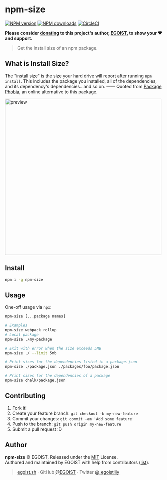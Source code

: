 # npm-size

[![NPM version](https://badgen.net/npm/v/npm-size)](https://npmjs.com/package/npm-size) [![NPM downloads](https://badgen.net/npm/dm/npm-size)](https://npmjs.com/package/npm-size) [![CircleCI](https://badgen.net/circleci/github/egoist/npm-size/master)](https://circleci.com/gh/egoist/npm-size/tree/master)

**Please consider [donating](https://www.patreon.com/egoist) to this project's author, [EGOIST](#author), to show your ❤️ and support.**

> Get the install size of an npm package.

## What is Install Size?

The "install size" is the size your hard drive will report after running `npm install`. This includes the package you installed, all of the dependencies, and its dependency's dependencies...and so on. —— Quoted from [Package Phobia](https://packagephobia.now.sh/), an online alternative to this package.

<img src="https://unpkg.com/@egoist/media/projects/npm-size/preview.svg" width="500" alt="preview">

## Install

```bash
npm i -g npm-size
```

## Usage

One-off usage via `npx`:

```bash
npm-size [...package names]

# Examples
npm-size webpack rollup
# Local package
npm-size ./my-package

# Exit with error when the size exceeds 5MB
npm-size ./ --limit 5mb

# Print sizes for the dependencies listed in a package.json
npm-size ./package.json ./packages/foo/package.json

# Print sizes for the dependencies of a package
npm-size chalk/package.json
```

## Contributing

1. Fork it!
2. Create your feature branch: `git checkout -b my-new-feature`
3. Commit your changes: `git commit -am 'Add some feature'`
4. Push to the branch: `git push origin my-new-feature`
5. Submit a pull request :D

## Author

**npm-size** © EGOIST, Released under the [MIT](./LICENSE) License.<br>
Authored and maintained by EGOIST with help from contributors ([list](https://github.com/egoist/npm-size/contributors)).

> [egoist.sh](https://egoist.sh) · GitHub [@EGOIST](https://github.com/egoist) · Twitter [@\_egoistlily](https://twitter.com/_egoistlily)
